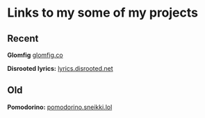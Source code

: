 # Links to my some of my projects

## Recent

**Glomfig** [glomfig.co](https://glomfig.co)

**Disrooted lyrics:** [lyrics.disrooted.net](https://lyrics.disrooted.net)

## Old

**Pomodorino:** [pomodorino.sneikki.lol](https://pomodorino.sneikki.lol)
